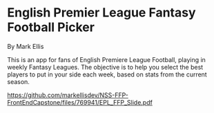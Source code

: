 # English Premier League Fantasy Football Picker

By Mark Ellis

This is an app for fans of English Premiere League Football, playing in weekly Fantasy Leagues. The objective is to help you select the best players to put in your side each week, based on stats from the current season.

https://github.com/markellisdev/NSS-FFP-FrontEndCapstone/files/769941/EPL_FFP_Slide.pdf
